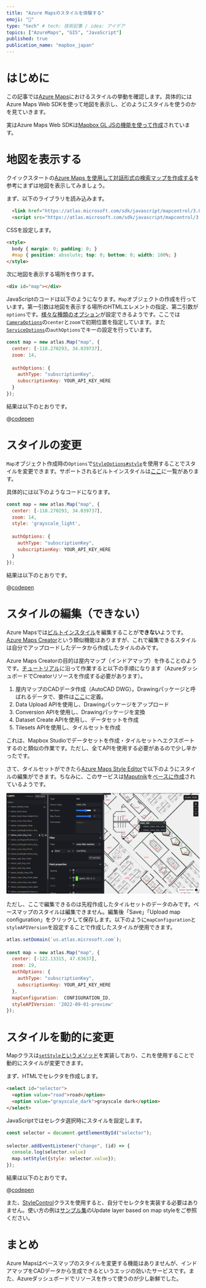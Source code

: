 ```yaml
---
title: "Azure Mapsのスタイルを体験する"
emoji: "🔖"
type: "tech" # tech: 技術記事 / idea: アイデア
topics: ["AzureMaps", "GIS", "JavaScript"]
published: true
publication_name: "mapbox_japan"
---
```


# はじめに

この記事では[Azure Maps](https://azure.microsoft.com/ja-jp/products/azure-maps)におけるスタイルの挙動を確認します。具体的にはAzure Maps Web SDKを使って地図を表示し、どのようにスタイルを使うのかを見ていきます。

実はAzure Maps Web SDKは[Mapbox GL JSの機能を使って作成](https://www.mapbox.com/blog/azure-maps-adds-data-driven-styling-powered-by-mapbox-gl)されています。


# 地図を表示する

クイックスタートの[Azure Maps を使用して対話形式の検索マップを作成する](https://learn.microsoft.com/ja-jp/azure/azure-maps/quick-demo-map-app)を参考にまずは地図を表示してみましょう。

まず、以下のライブラリを読み込みます。

```html
  <link href="https://atlas.microsoft.com/sdk/javascript/mapcontrol/3.0.0-preview.6/atlas.min.css" rel="stylesheet" />
  <script src="https://atlas.microsoft.com/sdk/javascript/mapcontrol/3.0.0-preview.6/atlas.min.js"></script>
```

CSSを設定します。

```html
<style>
  body { margin: 0; padding: 0; }
  #map { position: absolute; top: 0; bottom: 0; width: 100%; }
</style>
```

次に地図を表示する場所を作ります。

```html
<div id="map"></div>
```

JavaScriptのコードは以下のようになります。`Map`オブジェクトの作成を行っています。第一引数は地図を表示する場所のHTMLエレメントの指定、第二引数が`options`です。[様々な種類のオプション](https://learn.microsoft.com/ja-jp/javascript/api/azure-maps-control/atlas.map?view=azure-maps-typescript-latest#azure-maps-control-atlas-map-constructor)が設定できるようです。ここでは[`CameraOptions`](https://learn.microsoft.com/ja-jp/javascript/api/azure-maps-control/atlas.cameraoptions?view=azure-maps-typescript-latest)の`center`と`zoom`で初期位置を指定しています。また[`ServiceOptions`](https://learn.microsoft.com/ja-jp/javascript/api/azure-maps-control/atlas.serviceoptions?view=azure-maps-typescript-latest)の`authOptions`でキーの設定を行っています。


```JavaScript
const map = new atlas.Map("map", {
  center: [-118.270293, 34.039737],
  zoom: 14,

  authOptions: {
    authType: "subscriptionKey",
    subscriptionKey: YOUR_API_KEY_HERE
  }
});
```

結果は以下のとおりです。

@[codepen](https://codepen.io/OttyLab/pen/gOBwOmw)


# スタイルの変更

`Map`オブジェクト作成時の`Options`で[`StyleOptions#style`](https://learn.microsoft.com/ja-jp/javascript/api/azure-maps-control/atlas.styleoptions?view=azure-maps-typescript-latest#azure-maps-control-atlas-styleoptions-style)を使用することでスタイルを変更できます。サポートされるビルトインスタイルは[ここ](https://learn.microsoft.com/en-us/azure/azure-maps/supported-map-styles)に一覧があります。

具体的には以下のようなコードになります。

```JavaScript
const map = new atlas.Map("map", {
  center: [-118.270293, 34.039737],
  zoom: 14,
  style: 'grayscale_light',

  authOptions: {
    authType: "subscriptionKey",
    subscriptionKey: YOUR_API_KEY_HERE
  }
});
```

結果は以下のとおりです。

@[codepen](https://codepen.io/OttyLab/pen/XWxjWGL)


# スタイルの編集（できない）

Azure Mapsでは[ビルトインスタイル](https://learn.microsoft.com/ja-jp/azure/azure-maps/supported-map-styles)を編集することが**できない**ようです。[Azure Maps Creator](https://learn.microsoft.com/ja-jp/azure/azure-maps/how-to-manage-creator)という類似機能はありますが、これで編集できるスタイルは自分でアップロードしたデータから作成したタイルのみです。

Azure Maps Creatorの目的は屋内マップ（インドアマップ）を作ることのようです。[チュートリアル](https://learn.microsoft.com/ja-jp/azure/azure-maps/tutorial-creator-indoor-maps)に沿って作業すると以下の手順になります（AzureダッシュボードでCreatorリソースを作成する必要があります）。

1. 屋内マップのCADデータ作成（AutoCAD DWG）。Drawingパッケージと呼ばれるデータで、要件は[ここ](https://learn.microsoft.com/ja-jp/azure/azure-maps/drawing-requirements?pivots=drawing-package-v1)に定義。
2. Data Upload APIを使用し、Drawingパッケージをアップロード
3. Conversion APIを使用し、Drawingパッケージを変換
4. Dataset Create APIを使用し、データセットを作成
5. Tilesets APIを使用し、タイルセットを作成

これは、Mapbox Studioでデータセットを作成・タイルセットへエクスポートするのと類似の作業です。ただし、全てAPIを使用する必要があるので少し辛かったです。

さて、タイルセットができたら[Azure Maps Style Editor](https://azure.github.io/Azure-Maps-Style-Editor)で以下のようにスタイルの編集ができます。ちなみに、このサービスは[Maputnik](https://maputnik.github.io/)を[ベースに作成](https://github.com/azure/Azure-Maps-Style-Editor)されているようです。

![MapTiler Cloud](/images/articles/b502ba7f18c20c/azure_style_editor_00.png)

ただし、ここで編集できるのは先程作成したタイルセットのデータのみです。ベースマップのスタイルは編集できません。編集後「Save」「Upload map configuration」をクリックして保存します。以下のように`mapConfiguration`と`styleAPIVersion`を設定することで作成したスタイルが使用できます。

```JavaScript
atlas.setDomain(`us.atlas.microsoft.com`);

const map = new atlas.Map("map", {
  center: [-122.13315, 47.63637],
  zoom: 19,
  authOptions: {
    authType: "subscriptionKey",
    subscriptionKey: YOUR_API_KEY_HERE 
  },
  mapConfiguration:  CONFIGURATION_ID,
  styleAPIVersion: '2022-09-01-preview'
});
```

# スタイルを動的に変更

Mapクラスは[`setStyle`というメソッド](https://learn.microsoft.com/ja-jp/javascript/api/azure-maps-control/atlas.map?view=azure-maps-typescript-latest#azure-maps-control-atlas-map-setstyle)を実装しており、これを使用することで動的にスタイルが変更できます。

まず、HTMLでセレクタを作成します。

```HTML
<select id="selector">
  <option value="road">road</option>
  <option value="grayscale_dark">grayscale dark</option>
</select>
```

JavaScriptではセレクタ選択時にスタイルを設定します。

```JavaScript
const selector = document.getElementById("selector");

selector.addEventListener("change", (id) => {
  console.log(selector.value)
  map.setStyle({style: selector.value});
});
```

結果は以下のとおりです。

@[codepen](https://codepen.io/OttyLab/pen/oNaYWBp)

また、[StyleControl](https://learn.microsoft.com/ja-jp/javascript/api/azure-maps-control/atlas.control.stylecontrol?view=azure-maps-typescript-latest)クラスを使用すると、自分でセレクタを実装する必要はありません。使い方の例は[サンプル集](https://samples.azuremaps.com/)のUpdate layer based on map styleをご参照ください。


# まとめ

Azure Mapsはベースマップのスタイルを変更する機能はありませんが、インドアマップをCADデータから生成できるというエッジの効いたサービスです。また、Azureダッシュボードでリソースを作って使うのが少し新鮮でした。